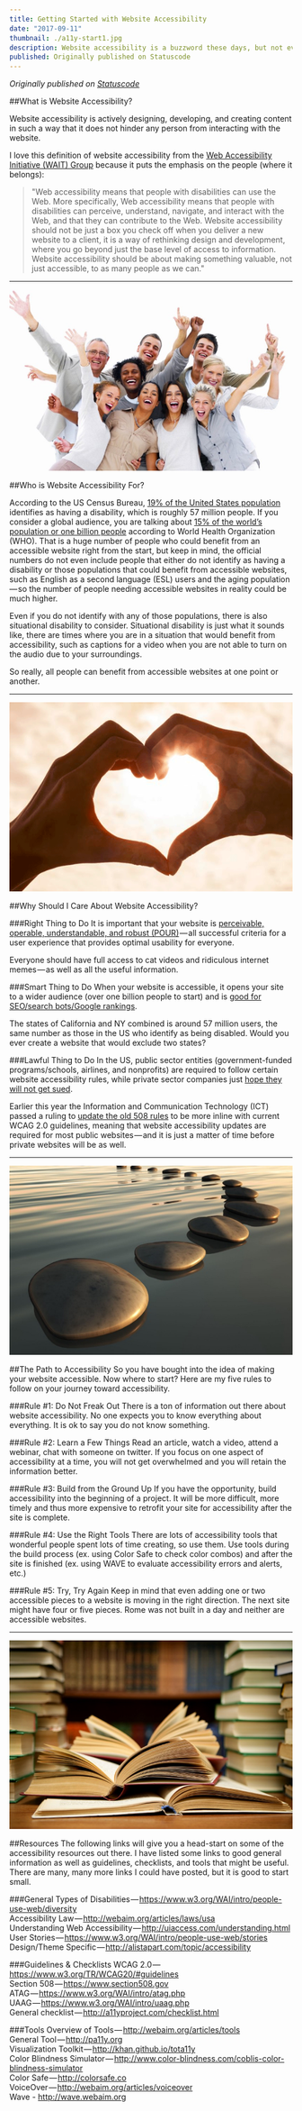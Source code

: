 ```yaml
---
title: Getting Started with Website Accessibility
date: "2017-09-11"
thumbnail: ./a11y-start1.jpg
description: Website accessibility is a buzzword these days, but not everyone has a firm grasp on what that term means. So what is website accessibility? Who is in need of accessible websites? And why should you as a website designer/developer/content creator even care?
published: Originally published on Statuscode
---
```


<em class="hidden">Originally published on <a href="https://medium.com/statuscode/getting-started-with-website-accessibility-5586c7febc92" target="_blank" rel="noopener noreferrer">Statuscode</a></em>

##What is Website Accessibility?

Website accessibility is actively designing, developing, and creating content in such a way that it does not hinder any person from interacting with the website.

I love this definition of website accessibility from the <a href="https://www.w3.org/WAI/" data-href="https://www.w3.org/WAI/" target="_blank" rel="noopener noreferrer">Web Accessibility Initiative (WAIT) Group</a> because it puts the emphasis on the people (where it belongs):

<blockquote>"Web accessibility means that people with disabilities can use the Web. More specifically, Web accessibility means that people with disabilities can perceive, understand, navigate, and interact with the Web, and that they can contribute to the Web.
Website accessibility should not be just a box you check off when you deliver a new website to a client, it is a way of rethinking design and development, where you go beyond just the base level of access to information. Website accessibility should be about making something valuable, not just accessible, to as many people as we can."</blockquote>

<hr>
<div class="kg-card kg-image-card kg-width-medium">

![a11y-start](./a11y-start2.jpg)

</div>

##Who is Website Accessibility For?

According to the US Census Bureau, <a href="https://www.census.gov/newsroom/releases/archives/miscellaneous/cb12-134.html" data-href="https://www.census.gov/newsroom/releases/archives/miscellaneous/cb12-134.html" target="_blank" rel="noopener noreferrer">19% of the United States population</a> identifies as having a disability, which is roughly 57 million people. If you consider a global audience, you are talking about <a href="http://www.who.int/disabilities/world_report/2011/report/en/" data-href="http://www.who.int/disabilities/world_report/2011/report/en/" target="_blank" rel="noopener noreferrer">15% of the world’s population or one billion people</a> according to World Health Organization (WHO). That is a huge number of people who could benefit from an accessible website right from the start, but keep in mind, the official numbers do not even include people that either do not identify as having a disability or those populations that could benefit from accessible websites, such as English as a second language (ESL) users and the aging population — so the number of people needing accessible websites in reality could be much higher.

Even if you do not identify with any of those populations, there is also situational disability to consider. Situational disability is just what it sounds like, there are times where you are in a situation that would benefit from accessibility, such as captions for a video when you are not able to turn on the audio due to your surroundings.

So really, all people can benefit from accessible websites at one point or another.

<hr>
<div class="kg-card kg-image-card kg-width-medium">

![a11y-start](./a11y-start3.png)

</div>

##Why Should I Care About Website Accessibility?

###Right Thing to Do
It is important that your website is <a href="http://webaim.org/articles/pour/" data-href="http://webaim.org/articles/pour/" class="markup--anchor markup--p-anchor" rel="nofollow noopener" target="_blank">perceivable, operable, understandable, and robust (POUR)</a> — all successful criteria for a user experience that provides optimal usability for everyone.

Everyone should have full access to cat videos and ridiculous internet memes — as well as all the useful information.

###Smart Thing to Do
When your website is accessible, it opens your site to a wider audience (over one billion people to start) and is <a href="https://moz.com/blog/global-accessibility-awareness-day" target="_blank">good for SEO/search bots/Google rankings</a>.

The states of California and NY combined is around 57 million users, the same number as those in the US who identify as being disabled. Would you ever create a website that would exclude two states?

###Lawful Thing to Do
In the US, public sector entities (government-funded programs/schools, airlines, and nonprofits) are required to follow certain website accessibility rules, while private sector companies just <a href="https://insight.cryptzone.com/accessibility/6-web-accessibility-takeaways-winn-dixie-accessibility-decision/" target="_blank">hope they will not get sued</a>.

Earlier this year the Information and Communication Technology (ICT) passed a ruling to <a href="https://www.access-board.gov/guidelines-and-standards/communications-and-it/about-the-ict-refresh/overview-of-the-final-rule" target="_blank">update the old 508 rules</a> to be more inline with current WCAG 2.0 guidelines, meaning that website accessibility updates are required for most public websites — and it is just a matter of time before private websites will be as well.

<hr>
<div class="kg-card kg-image-card kg-width-medium">

![a11y-start](./a11y-start4.jpg)

</div>

##The Path to Accessibility
So you have bought into the idea of making your website accessible. Now where to start? Here are my five rules to follow on your journey toward accessibility.

###Rule #1: Do Not Freak Out
There is a ton of information out there about website accessibility. No one expects you to know everything about everything. It is ok to say you do not know something.

###Rule #2: Learn a Few Things
Read an article, watch a video, attend a webinar, chat with someone on twitter. If you focus on one aspect of accessibility at a time, you will not get overwhelmed and you will retain the information better.

###Rule #3: Build from the Ground Up
If you have the opportunity, build accessibility into the beginning of a project. It will be more difficult, more timely and thus more expensive to retrofit your site for accessibility after the site is complete.

###Rule #4: Use the Right Tools
There are lots of accessibility tools that wonderful people spent lots of time creating, so use them. Use tools during the build process (ex. using Color Safe to check color combos) and after the site is finished (ex. using WAVE to evaluate accessibility errors and alerts, etc.)

###Rule #5: Try, Try Again
Keep in mind that even adding one or two accessible pieces to a website is moving in the right direction. The next site might have four or five pieces. Rome was not built in a day and neither are accessible websites.

<hr>
<div class="kg-card kg-image-card kg-width-medium">

![a11y-start](./a11y-start5.jpg)

</div>

##Resources
The following links will give you a head-start on some of the accessibility resources out there. I have listed some links to good general information as well as guidelines, checklists, and tools that might be useful. There are many, many more links I could have posted, but it is good to start small.

###General
Types of Disabilities — https://www.w3.org/WAI/intro/people-use-web/diversity<br>
Accessibility Law — http://webaim.org/articles/laws/usa<br>
Understanding Web Accessibility — http://uiaccess.com/understanding.html<br>
User Stories — https://www.w3.org/WAI/intro/people-use-web/stories<br>
Design/Theme Specific — http://alistapart.com/topic/accessibility<br>

###Guidelines & Checklists
WCAG 2.0 — https://www.w3.org/TR/WCAG20/#guidelines<br>
Section 508 — https://www.section508.gov<br>
ATAG — https://www.w3.org/WAI/intro/atag.php<br>
UAAG — https://www.w3.org/WAI/intro/uaag.php<br>
General checklist — http://a11yproject.com/checklist.html<br>

###Tools
Overview of Tools — http://webaim.org/articles/tools<br>
General Tool — http://pa11y.org<br>
Visualization Toolkit — http://khan.github.io/tota11y<br>
Color Blindness Simulator — http://www.color-blindness.com/coblis-color-blindness-simulator<br>
Color Safe — http://colorsafe.co<br>
VoiceOver — http://webaim.org/articles/voiceover<br>
Wave - http://wave.webaim.org<br>
